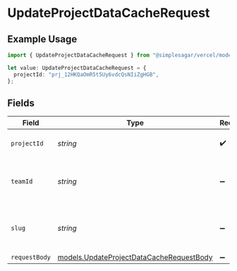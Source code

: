 # UpdateProjectDataCacheRequest

## Example Usage

```typescript
import { UpdateProjectDataCacheRequest } from "@simplesagar/vercel/models/updateprojectdatacacheop.js";

let value: UpdateProjectDataCacheRequest = {
  projectId: "prj_12HKQaOmR5t5Uy6vdcQsNIiZgHGB",
};
```

## Fields

| Field                                                                                      | Type                                                                                       | Required                                                                                   | Description                                                                                | Example                                                                                    |
| ------------------------------------------------------------------------------------------ | ------------------------------------------------------------------------------------------ | ------------------------------------------------------------------------------------------ | ------------------------------------------------------------------------------------------ | ------------------------------------------------------------------------------------------ |
| `projectId`                                                                                | *string*                                                                                   | :heavy_check_mark:                                                                         | The unique project identifier                                                              | prj_12HKQaOmR5t5Uy6vdcQsNIiZgHGB                                                           |
| `teamId`                                                                                   | *string*                                                                                   | :heavy_minus_sign:                                                                         | The Team identifier to perform the request on behalf of.                                   |                                                                                            |
| `slug`                                                                                     | *string*                                                                                   | :heavy_minus_sign:                                                                         | The Team slug to perform the request on behalf of.                                         |                                                                                            |
| `requestBody`                                                                              | [models.UpdateProjectDataCacheRequestBody](../models/updateprojectdatacacherequestbody.md) | :heavy_minus_sign:                                                                         | N/A                                                                                        |                                                                                            |